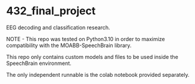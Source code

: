 # 432_final_project
EEG decoding and classification research.

NOTE - This repo was tested on Python3.10 in order to maximize compatibility with the MOABB-SpeechBrain library.

This repo only contains custom models and files to be used inside the SpeechBrain environment.

The only independent runnable is the colab notebook provided separately.
